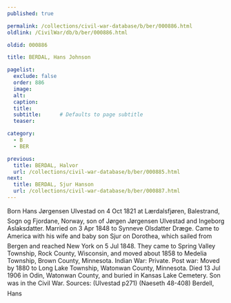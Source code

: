 ```yaml
---
published: true

permalink: /collections/civil-war-database/b/ber/000886.html
oldlink: /CivilWar/db/b/ber/000886.html

oldid: 000886

title: BERDAL, Hans Johnson

pagelist:
  exclude: false
  order: 886
  image: 
  alt:
  caption:
  title:
  subtitle:      # Defaults to page subtitle
  teaser:

category: 
  - B 
  - BER

previous:
  title: BERDAL, Halvor
  url: /collections/civil-war-database/b/ber/000885.html  
next:
  title: BERDAL, Sjur Hanson
  url: /collections/civil-war-database/b/ber/000887.html   
---
```

Born &#147;Hans J&oslash;rgensen Ulvestad&#148; on 4 Oct 1821 at L&aelig;rdalsfj&oslash;ren, Balestrand, Sogn og Fjordane, Norway, son of J&oslash;rgen J&oslash;rgensen Ulvestad and Ingeborg Aslaksdatter. Married on 3 Apr 1848 to Synneve Olsdatter Dr&aelig;ge. Came to America with his wife and baby son Sjur on &#147;Dorothea&#148;, which sailed from Bergen and reached New York on 5 Jul 1848. They came to Spring Valley Township, Rock County, Wisconsin, and moved about 1858 to Medelia Township, Brown County, Minnesota. Indian War: Private. Post war: Moved by 1880 to Long Lake Township, Watonwan County, Minnesota. Died 13 Jul 1906 in Odin, Watonwan County, and buried in Kansas Lake Cemetery. Son was in the Civil War. Sources: (Ulvestad p271) (Naeseth &#146;48-408) &#147;Berdell, Hans&#148;